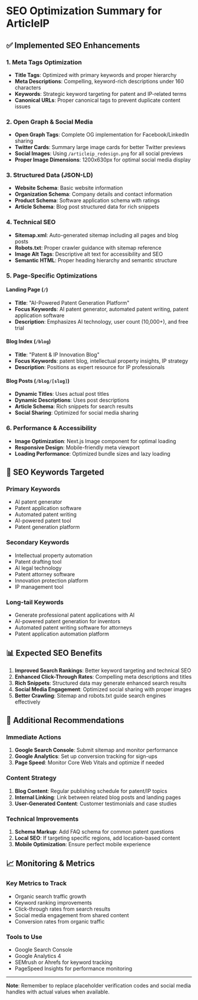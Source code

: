 # SEO Optimization Summary for ArticleIP

## ✅ Implemented SEO Enhancements

### 1. Meta Tags Optimization
- **Title Tags**: Optimized with primary keywords and proper hierarchy
- **Meta Descriptions**: Compelling, keyword-rich descriptions under 160 characters
- **Keywords**: Strategic keyword targeting for patent and IP-related terms
- **Canonical URLs**: Proper canonical tags to prevent duplicate content issues

### 2. Open Graph & Social Media
- **Open Graph Tags**: Complete OG implementation for Facebook/LinkedIn sharing
- **Twitter Cards**: Summary large image cards for better Twitter previews
- **Social Images**: Using `/articleip_redesign.png` for all social previews
- **Proper Image Dimensions**: 1200x630px for optimal social media display

### 3. Structured Data (JSON-LD)
- **Website Schema**: Basic website information
- **Organization Schema**: Company details and contact information
- **Product Schema**: Software application schema with ratings
- **Article Schema**: Blog post structured data for rich snippets

### 4. Technical SEO
- **Sitemap.xml**: Auto-generated sitemap including all pages and blog posts
- **Robots.txt**: Proper crawler guidance with sitemap reference
- **Image Alt Tags**: Descriptive alt text for accessibility and SEO
- **Semantic HTML**: Proper heading hierarchy and semantic structure

### 5. Page-Specific Optimizations

#### Landing Page (`/`)
- **Title**: "AI-Powered Patent Generation Platform"
- **Focus Keywords**: AI patent generator, automated patent writing, patent application software
- **Description**: Emphasizes AI technology, user count (10,000+), and free trial

#### Blog Index (`/blog`)
- **Title**: "Patent & IP Innovation Blog"
- **Focus Keywords**: patent blog, intellectual property insights, IP strategy
- **Description**: Positions as expert resource for IP professionals

#### Blog Posts (`/blog/[slug]`)
- **Dynamic Titles**: Uses actual post titles
- **Dynamic Descriptions**: Uses post descriptions
- **Article Schema**: Rich snippets for search results
- **Social Sharing**: Optimized for social media sharing

### 6. Performance & Accessibility
- **Image Optimization**: Next.js Image component for optimal loading
- **Responsive Design**: Mobile-friendly meta viewport
- **Loading Performance**: Optimized bundle sizes and lazy loading

## 🎯 SEO Keywords Targeted

### Primary Keywords
- AI patent generator
- Patent application software
- Automated patent writing
- AI-powered patent tool
- Patent generation platform

### Secondary Keywords
- Intellectual property automation
- Patent drafting tool
- AI legal technology
- Patent attorney software
- Innovation protection platform
- IP management tool

### Long-tail Keywords
- Generate professional patent applications with AI
- AI-powered patent generation for inventors
- Automated patent writing software for attorneys
- Patent application automation platform

## 📊 Expected SEO Benefits

1. **Improved Search Rankings**: Better keyword targeting and technical SEO
2. **Enhanced Click-Through Rates**: Compelling meta descriptions and titles
3. **Rich Snippets**: Structured data may generate enhanced search results
4. **Social Media Engagement**: Optimized social sharing with proper images
5. **Better Crawling**: Sitemap and robots.txt guide search engines effectively

## 🔧 Additional Recommendations

### Immediate Actions
1. **Google Search Console**: Submit sitemap and monitor performance
2. **Google Analytics**: Set up conversion tracking for sign-ups
3. **Page Speed**: Monitor Core Web Vitals and optimize if needed

### Content Strategy
1. **Blog Content**: Regular publishing schedule for patent/IP topics
2. **Internal Linking**: Link between related blog posts and landing pages
3. **User-Generated Content**: Customer testimonials and case studies

### Technical Improvements
1. **Schema Markup**: Add FAQ schema for common patent questions
2. **Local SEO**: If targeting specific regions, add location-based content
3. **Mobile Optimization**: Ensure perfect mobile experience

## 📈 Monitoring & Metrics

### Key Metrics to Track
- Organic search traffic growth
- Keyword ranking improvements
- Click-through rates from search results
- Social media engagement from shared content
- Conversion rates from organic traffic

### Tools to Use
- Google Search Console
- Google Analytics 4
- SEMrush or Ahrefs for keyword tracking
- PageSpeed Insights for performance monitoring

---

**Note**: Remember to replace placeholder verification codes and social media handles with actual values when available.